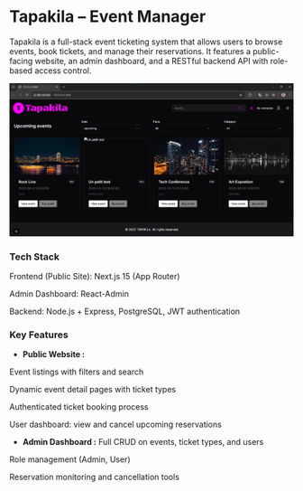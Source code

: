 # Tapakila – Event Manager
Tapakila is a full-stack event ticketing system that allows users to browse events, book tickets, and manage their reservations. It features a public-facing website, an admin dashboard, and a RESTful backend API with role-based access control.

![Tapakila image](Front-end/user_interface/public/screenshot/Tapakila-img.png)

### Tech Stack
Frontend (Public Site): Next.js 15 (App Router)

Admin Dashboard: React-Admin

Backend: Node.js + Express, PostgreSQL, JWT authentication

### Key Features
- **Public Website :**

Event listings with filters and search

Dynamic event detail pages with ticket types 

Authenticated ticket booking process

User dashboard: view and cancel upcoming reservations

- **Admin Dashboard :**
Full CRUD on events, ticket types, and users

Role management (Admin, User)

Reservation monitoring and cancellation tools
